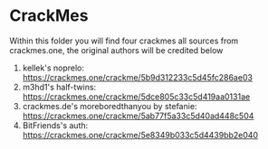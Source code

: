 # CrackMes
Within this folder you will find four crackmes all sources from crackmes.one, the original authors will be credited below

1. kellek's noprelo: https://crackmes.one/crackme/5b9d312233c5d45fc286ae03
2. m3hd1's half-twins: https://crackmes.one/crackme/5dce805c33c5d419aa0131ae
3. crackmes.de's moreboredthanyou by stefanie: https://crackmes.one/crackme/5ab77f5a33c5d40ad448c504
4. BitFriends's auth: https://crackmes.one/crackme/5e8349b033c5d4439bb2e040
